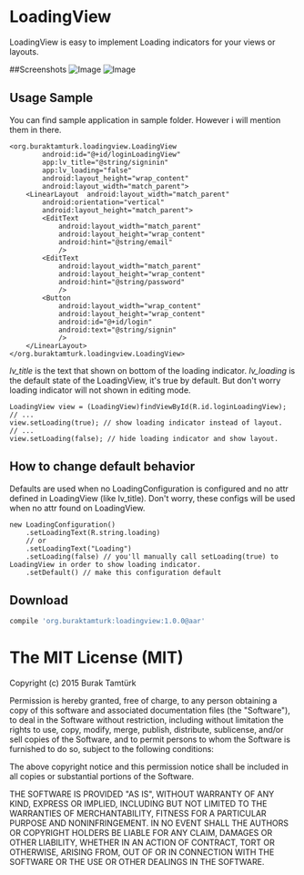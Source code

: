 # LoadingView

LoadingView is easy to implement Loading indicators for your views or layouts. 

##Screenshots
![Image](https://raw.githubusercontent.com/buraktamturk/LoadingView/master/screenshots/sample.gif)
![Image](https://raw.githubusercontent.com/buraktamturk/LoadingView/master/screenshots/sample2.gif)

## Usage Sample

You can find sample application in sample folder. However i will mention them in there.

    <org.buraktamturk.loadingview.LoadingView
            android:id="@+id/loginLoadingView"
            app:lv_title="@string/signinin"
            app:lv_loading="false"
            android:layout_height="wrap_content"
            android:layout_width="match_parent">
        <LinearLayout  android:layout_width="match_parent"
            android:orientation="vertical"
            android:layout_height="match_parent">
            <EditText
                android:layout_width="match_parent"
                android:layout_height="wrap_content"
                android:hint="@string/email"
                />
            <EditText
                android:layout_width="match_parent"
                android:layout_height="wrap_content"
                android:hint="@string/password"
                />
            <Button
                android:layout_width="wrap_content"
                android:layout_height="wrap_content"
                android:id="@+id/login"
                android:text="@string/signin"
                />
        </LinearLayout>
    </org.buraktamturk.loadingview.LoadingView>

*lv_title* is the text that shown on bottom of the loading indicator. *lv_loading* is the default state of the LoadingView, it's true by default. But don't worry loading indicator will not shown in editing mode.

    LoadingView view = (LoadingView)findViewById(R.id.loginLoadingView);
    // ...
    view.setLoading(true); // show loading indicator instead of layout.
    // ...
    view.setLoading(false); // hide loading indicator and show layout.

## How to change default behavior

Defaults are used when no LoadingConfiguration is configured and no attr defined in LoadingView (like lv_title). Don't worry, these configs will be used when no attr found on LoadingView.

    new LoadingConfiguration()
        .setLoadingText(R.string.loading)
        // or
        .setLoadingText("Loading")
        .setLoading(false) // you'll manually call setLoading(true) to LoadingView in order to show loading indicator.
        .setDefault() // make this configuration default

Download
--------

```groovy
compile 'org.buraktamturk:loadingview:1.0.0@aar'
```

# The MIT License (MIT)

Copyright (c) 2015 Burak Tamtürk

Permission is hereby granted, free of charge, to any person obtaining a copy of this software and associated documentation files (the "Software"), to deal in the Software without restriction, including without limitation the rights to use, copy, modify, merge, publish, distribute, sublicense, and/or sell copies of the Software, and to permit persons to whom the Software is furnished to do so, subject to the following conditions:

The above copyright notice and this permission notice shall be included in all copies or substantial portions of the Software.

THE SOFTWARE IS PROVIDED "AS IS", WITHOUT WARRANTY OF ANY KIND, EXPRESS OR IMPLIED, INCLUDING BUT NOT LIMITED TO THE WARRANTIES OF MERCHANTABILITY, FITNESS FOR A PARTICULAR PURPOSE AND NONINFRINGEMENT. IN NO EVENT SHALL THE AUTHORS OR COPYRIGHT HOLDERS BE LIABLE FOR ANY CLAIM, DAMAGES OR OTHER LIABILITY, WHETHER IN AN ACTION OF CONTRACT, TORT OR OTHERWISE, ARISING FROM, OUT OF OR IN CONNECTION WITH THE SOFTWARE OR THE USE OR OTHER DEALINGS IN THE SOFTWARE.
